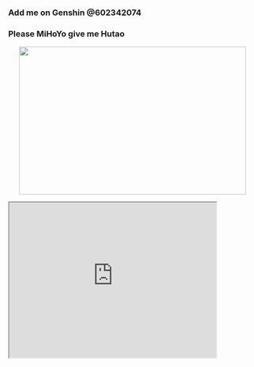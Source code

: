 ### Add me on Genshin @602342074
### Please MiHoYo give me Hutao

<p align="center">
  <img width="460" height="300" src="https://upload-os-bbs.hoyolab.com/upload/2021/07/23/46275262/efab9ffcf11a137e0d2980b9b778cf76_1876530580762177839.gif?x-oss-process=image/resize,s_740/quality,q_80/auto-orient,0/interlace,1/format,gif">
</p>

<iframe width="420" height="315"
src="https://www.youtube.com/watch?v=qzEK-Dpaw7s">
</iframe>

<!--
**braykzmi/braykzmi** is a ✨ _special_ ✨ repository because its `README.md` (this file) appears on your GitHub profile.

Here are some ideas to get you started:

- 🔭 I’m currently working on ...
- 🌱 I’m currently learning ...
- 👯 I’m looking to collaborate on ...
- 🤔 I’m looking for help with ...
- 💬 Ask me about ...
- 📫 How to reach me: ...
- 😄 Pronouns: ...
- ⚡ Fun fact: ...
-->
